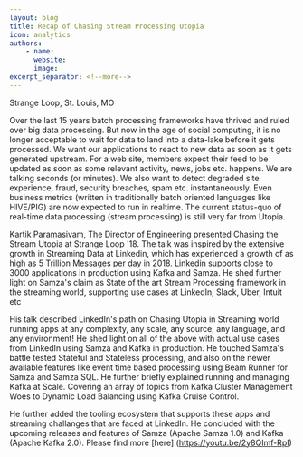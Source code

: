 ```yaml
---
layout: blog
title: Recap of Chasing Stream Processing Utopia
icon: analytics
authors:
    - name:
      website: 
      image: 
excerpt_separator: <!--more-->
---
```

<!--
   Licensed to the Apache Software Foundation (ASF) under one or more
   contributor license agreements.  See the NOTICE file distributed with
   this work for additional information regarding copyright ownership.
   The ASF licenses this file to You under the Apache License, Version 2.0
   (the "License"); you may not use this file except in compliance with
   the License.  You may obtain a copy of the License at

       http://www.apache.org/licenses/LICENSE-2.0

   Unless required by applicable law or agreed to in writing, software
   distributed under the License is distributed on an "AS IS" BASIS,
   WITHOUT WARRANTIES OR CONDITIONS OF ANY KIND, either express or implied.
   See the License for the specific language governing permissions and
   limitations under the License.
-->

Strange Loop, St. Louis, MO

<!--more-->

Over the last 15 years batch processing frameworks have thrived and ruled over big data processing. But now in the age of social computing, it is no longer acceptable to wait for data to land into a data-lake before it gets processed. 
We want our applications to react to new data as soon as it gets generated upstream. For a web site, members expect their feed to be updated as soon as some relevant activity, news, jobs etc. happens. 
We are talking seconds (or minutes). We also want to detect degraded site experience, fraud, security breaches, spam etc. instantaneously. Even business metrics (written in traditionally batch oriented languages like HIVE/PIG) are now expected to run in realtime. The current status-quo of real-time data processing (stream processing) is still very far from Utopia.

Kartik Paramasivam, The Director of Engineering presented Chasing the Stream Utopia at Strange Loop '18. The talk was inspired 
by the extensive growth in Streaming Data at Linkedin, which has experienced a growth of as high as 5 Trillion Messages per day in 2018. 
Linkedin supports close to 3000 applications in production using Kafka and Samza. He shed further light on Samza's claim
as State of the art Stream Processing framework in the streaming world, supporting use cases at LinkedIn, Slack, Uber, Intuit etc

His talk described LinkedIn's path on Chasing Utopia in Streaming world running apps at any complexity, any scale, 
any source, any language, and any environment! He shed light on all of the above with actual use cases from LinkedIn using Samza and Kafka in production. He touched Samza's battle tested Stateful and Stateless processing, and also on the 
newer available features like event time based processing using Beam Runner for Samza and Samza SQL. He further briefly explained running 
and managing Kafka at Scale. Covering an array of topics from Kafka Cluster Management Woes to Dynamic Load Balancing 
using Kafka Cruise Control. 

He further added the tooling ecosystem that supports these apps and streaming challanges that are faced at LinkedIn. He
concluded with the upcoming releases and features of Samza (Apache Samza 1.0) and Kafka (Apache Kafka 2.0). Please find more [here] (https://youtu.be/2y8QImf-RpI)

<br>